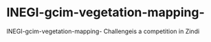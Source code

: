 # INEGI-gcim-vegetation-mapping-
INEGI-gcim-vegetation-mapping- Challengeis a competition in Zindi 
